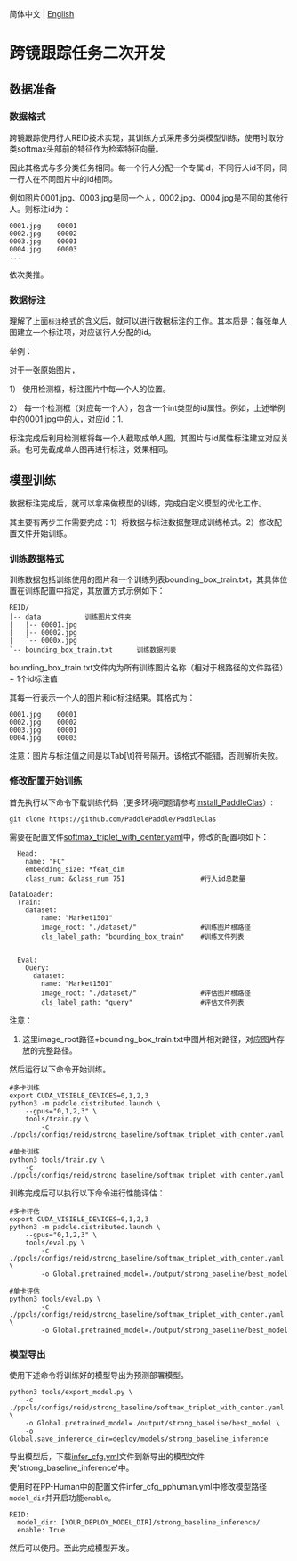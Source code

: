 简体中文 | [English](./pphuman_mtmct_en.md)

# 跨镜跟踪任务二次开发

## 数据准备

### 数据格式

跨镜跟踪使用行人REID技术实现，其训练方式采用多分类模型训练，使用时取分类softmax头部前的特征作为检索特征向量。

因此其格式与多分类任务相同。每一个行人分配一个专属id，不同行人id不同，同一行人在不同图片中的id相同。

例如图片0001.jpg、0003.jpg是同一个人，0002.jpg、0004.jpg是不同的其他行人。则标注id为：

```
0001.jpg    00001
0002.jpg    00002
0003.jpg    00001
0004.jpg    00003
...
```

依次类推。

### 数据标注

理解了上面`标注`格式的含义后，就可以进行数据标注的工作。其本质是：每张单人图建立一个标注项，对应该行人分配的id。

举例：

对于一张原始图片，

1） 使用检测框，标注图片中每一个人的位置。

2） 每一个检测框（对应每一个人），包含一个int类型的id属性。例如，上述举例中的0001.jpg中的人，对应id：1.

标注完成后利用检测框将每一个人截取成单人图，其图片与id属性标注建立对应关系。也可先截成单人图再进行标注，效果相同。

## 模型训练


数据标注完成后，就可以拿来做模型的训练，完成自定义模型的优化工作。

其主要有两步工作需要完成：1）将数据与标注数据整理成训练格式。2）修改配置文件开始训练。

### 训练数据格式

训练数据包括训练使用的图片和一个训练列表bounding_box_train.txt，其具体位置在训练配置中指定，其放置方式示例如下：

```
REID/
|-- data           训练图片文件夹
|   |-- 00001.jpg
|   |-- 00002.jpg
|   `-- 0000x.jpg
`-- bounding_box_train.txt      训练数据列表

```

bounding_box_train.txt文件内为所有训练图片名称（相对于根路径的文件路径）+ 1个id标注值

其每一行表示一个人的图片和id标注结果。其格式为：

```
0001.jpg    00001
0002.jpg    00002
0003.jpg    00001
0004.jpg    00003
```
注意：图片与标注值之间是以Tab[\t]符号隔开。该格式不能错，否则解析失败。

### 修改配置开始训练

首先执行以下命令下载训练代码（更多环境问题请参考[Install_PaddleClas](https://github.com/PaddlePaddle/PaddleClas/blob/release/2.4/docs/en/installation/install_paddleclas_en.md)）:

```shell
git clone https://github.com/PaddlePaddle/PaddleClas
```


需要在配置文件[softmax_triplet_with_center.yaml](https://github.com/PaddlePaddle/PaddleClas/blob/develop/ppcls/configs/reid/strong_baseline/softmax_triplet_with_center.yaml)中，修改的配置项如下：

```
  Head:
    name: "FC"
    embedding_size: *feat_dim
    class_num: &class_num 751                   #行人id总数量

DataLoader:
  Train:
    dataset:
        name: "Market1501"
        image_root: "./dataset/"                #训练图片根路径
        cls_label_path: "bounding_box_train"    #训练文件列表


  Eval:
    Query:
      dataset:
        name: "Market1501"
        image_root: "./dataset/"                #评估图片根路径
        cls_label_path: "query"                 #评估文件列表

```
注意：

1. 这里image_root路径+bounding_box_train.txt中图片相对路径，对应图片存放的完整路径。

然后运行以下命令开始训练。

```
#多卡训练
export CUDA_VISIBLE_DEVICES=0,1,2,3
python3 -m paddle.distributed.launch \
    --gpus="0,1,2,3" \
    tools/train.py \
        -c ./ppcls/configs/reid/strong_baseline/softmax_triplet_with_center.yaml

#单卡训练
python3 tools/train.py \
    -c ./ppcls/configs/reid/strong_baseline/softmax_triplet_with_center.yaml
```

训练完成后可以执行以下命令进行性能评估：
```
#多卡评估
export CUDA_VISIBLE_DEVICES=0,1,2,3
python3 -m paddle.distributed.launch \
    --gpus="0,1,2,3" \
    tools/eval.py \
        -c ./ppcls/configs/reid/strong_baseline/softmax_triplet_with_center.yaml \
        -o Global.pretrained_model=./output/strong_baseline/best_model

#单卡评估
python3 tools/eval.py \
        -c ./ppcls/configs/reid/strong_baseline/softmax_triplet_with_center.yaml \
        -o Global.pretrained_model=./output/strong_baseline/best_model
```

### 模型导出

使用下述命令将训练好的模型导出为预测部署模型。

```
python3 tools/export_model.py \
    -c ./ppcls/configs/reid/strong_baseline/softmax_triplet_with_center.yaml \
    -o Global.pretrained_model=./output/strong_baseline/best_model \
    -o Global.save_inference_dir=deploy/models/strong_baseline_inference
```

导出模型后，下载[infer_cfg.yml](https://bj.bcebos.com/v1/paddledet/models/pipeline/REID/infer_cfg.yml)文件到新导出的模型文件夹'strong_baseline_inference'中。

使用时在PP-Human中的配置文件infer_cfg_pphuman.yml中修改模型路径`model_dir`并开启功能`enable`。
```
REID:
  model_dir: [YOUR_DEPLOY_MODEL_DIR]/strong_baseline_inference/
  enable: True
```
然后可以使用。至此完成模型开发。
